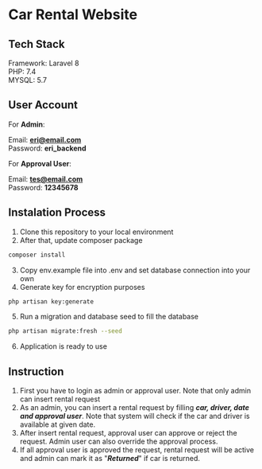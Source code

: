 # Car Rental Website  
## Tech Stack  
Framework: Laravel 8  
PHP: 7.4  
MYSQL: 5.7
## User Account
For **Admin**:  

Email: **eri@email.com**  
Password: **eri_backend**  

For **Approval User**:

Email: **tes@email.com**  
Password: **12345678** 
## Instalation Process
1. Clone this repository to your local environment
2. After that, update composer package
```bash
composer install
```
3. Copy env.example file into .env and set database connection into your own
4. Generate key for encryption purposes
```bash
php artisan key:generate
```
5. Run a migration and database seed to fill the database
```bash
php artisan migrate:fresh --seed
```
6. Application is ready to use
## Instruction 
1. First you have to login as admin or approval user. Note that only admin can insert rental request
2. As an admin, you can insert a rental request by filling ***car, driver, date and approval user***. Note that system will check if the car and driver is available at given date. 
3. After insert rental request, approval user can approve or reject the request. Admin user can also override the approval process.
4. If all approval user is approved the request, rental request will be active and admin can mark it as "***Returned***" if car is returned.
